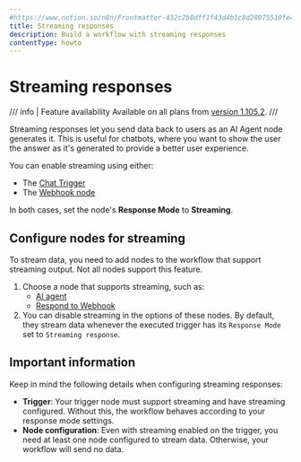 ```yaml
---
#https://www.notion.so/n8n/Frontmatter-432c2b8dff1f43d4b1c8d20075510fe4
title: Streaming responses
description: Build a workflow with streaming responses
contentType: howto
---
```


# Streaming responses

/// info | Feature availability
Available on all plans from [version 1.105.2](/release-notes.md#n8n11052).
///

Streaming responses let you send data back to users as an AI Agent node generates it. This is useful for chatbots, where you want to show the user the answer as it's generated to provide a better user experience.

You can enable streaming using either:

- The [Chat Trigger](/integrations/builtin/core-nodes/n8n-nodes-langchain.chattrigger/index.md) 
- The [Webhook node](/integrations/builtin/core-nodes/n8n-nodes-base.webhook/index.md)

In both cases, set the node's **Response Mode** to **Streaming**.


## Configure nodes for streaming

To stream data, you need to add nodes to the workflow that support streaming output. Not all nodes support this feature.

1. Choose a node that supports streaming, such as:
	- [AI agent](/integrations/builtin/cluster-nodes/root-nodes/n8n-nodes-langchain.agent/index.md)
	- [Respond to Webhook](/integrations/builtin/core-nodes/n8n-nodes-base.respondtowebhook.md)
2. You can disable streaming in the options of these nodes. By default, they stream data whenever the executed trigger has its `Response Mode` set to `Streaming response`.


## Important information

Keep in mind the following details when configuring streaming responses:

- **Trigger**: Your trigger node must support streaming and have streaming configured. Without this, the workflow behaves according to your response mode settings.
- **Node configuration**: Even with streaming enabled on the trigger, you need at least one node configured to stream data. Otherwise, your workflow will send no data.
